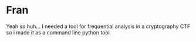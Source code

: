 # Fran

Yeah so huh... I needed a tool for frequential analysis in a cryptography CTF so i made it as a command line python tool
